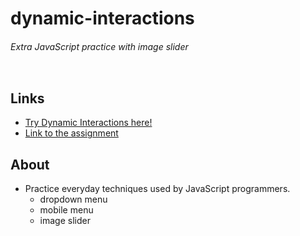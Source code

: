 # dynamic-interactions
###### Extra JavaScript practice with image slider
![]()

## Links
- [Try Dynamic Interactions here!](https://TYLPHE.github.io/dynamic-interactions/dist/)
- [Link to the assignment](https://www.theodinproject.com/paths/full-stack-javascript/courses/javascript/lessons/dynamic-user-interface-interactions)

## About
- Practice everyday techniques used by JavaScript programmers.
  - dropdown menu
  - mobile menu
  - image slider
